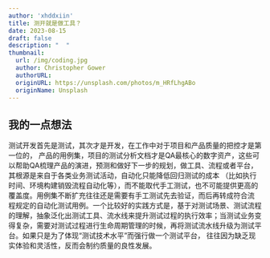 ```yaml
---
author: 'xhddxiin'
title: 测开就是做工具？
date: 2023-08-15
draft: false
description: "  "
thumbnail:
  url: /img/coding.jpg
  author: Christopher Gower
  authorURL: 
  originURL: https://unsplash.com/photos/m_HRfLhgABo
  originName: Unsplash
---
```

## 我的一点想法
测试开发首先是测试，其次才是开发，在工作中对于项目和产品质量的把控才是第一位的， 产品的用例集，项目的测试分析文档才是QA最核心的数字资产，这些可
以帮助QA梳理产品的演进，预测和做好下一步的规划，做工具、流程或者平台，其根源是来自于各类业务测试活动，自动化只能降低回归测试的成本 （比如执行
时间、环境构建销毁流程自动化等），而不能取代手工测试，也不可能提供更高的覆盖度。用例集不断扩充往往还是需要有手工测试先去验证，而后再转成符合流
程规定的自动化测试用例。一个比较好的实践方式是，基于对测试场景、测试流程的理解，抽象泛化出测试工具、流水线来提升测试过程的执行效率；当测试业务变
得复杂，需要对测试过程进行生命周期管理的时候，再将测试流水线升级为测试平台。如果只是为了体现“测试技术水平”而强行做一个测试平台， 往往因为缺乏现
实体验和灵活性，反而会制约质量的良性发展。